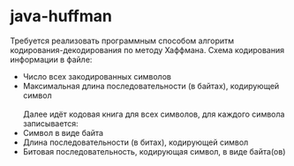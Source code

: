 # java-huffman 
Требуется реализовать программным способом алгоритм кодирования-декодирования по методу Хаффмана.
Схема кодирования информации в файле: 
- Число всех закодированных символов
- Максимальная длина последовательности (в байтах), кодирующей символ <br><br>
Далее идёт кодовая книга для всех символов, для каждого символа записывается:
- Символ в виде байта
- Длина последовательности (в битах), кодирующей символ
- Битовая последовательность, кодирующая символ, в виде байта(ов)
